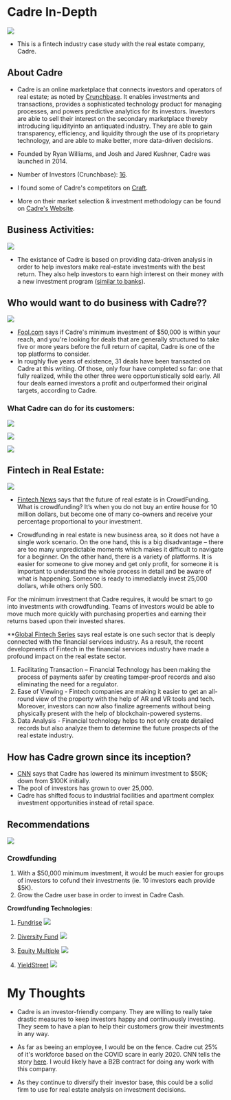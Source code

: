 # Cadre In-Depth
![](https://cdn.cadre.com/assets/img/public/cadre-logo-black-600x600.png)


* This is a fintech industry case study with the real estate company, Cadre. 

## About Cadre

* Cadre is an online marketplace that connects investors and operators of real estate; as noted by [Crunchbase][1]. It enables investments and transactions, provides a sophisticated technology product for managing processes, and powers predictive analytics for its investors. Investors are able to sell their interest on the secondary marketplace thereby introducing liquidityinto an antiquated industry. They are able to gain transparency, efficiency, and liquidity through the use of its proprietary technology, and are able to make better, more data-driven decisions.   
* Founded by Ryan Williams, and Josh and Jared Kushner, Cadre was launched in 2014.  
* Number of Investors (Crunchbase): [16][3].  
* I found some of Cadre's competitors on [Craft][4].   

* More on their market selection & investment methodology can be found on [Cadre's Website][2].

[1]: https://www.crunchbase.com/organization/cadre-2
[2]: https://cadre.com/insights/challenge-of-market-selection-cadre-approach
[3]: https://www.crunchbase.com/organization/cadre-2/company_financials
[4]: https://craft.co/cadre/competitors


## Business Activities:
![](https://cadre.com/insights/content/images/size/w2000/2020/09/Market-Selection-0.PNG)

* The existance of Cadre is based on providing data-driven analysis in order to help investors make real-estate investments with the best return. They also help investors to earn high interest on their money with a new investment program ([similar to banks][5]).

[5]: https://cadre.com/cash

## Who would want to do business with Cadre??    

![](https://m.foolcdn.com/media/millionacres/images/cadre_browse.width-800.png)   

* [Fool.com][6] says if Cadre's minimum investment of $50,000 is within your reach, and you're looking for deals that are generally structured to take five or more years before the full return of capital, Cadre is one of the top platforms to consider.    
* In roughly five years of existence, 31 deals have been transacted on Cadre at this writing. Of those, only four have completed so far: one that fully realized, while the other three were opportunistically sold early. All four deals earned investors a profit and outperformed their original targets, according to Cadre.

[6]: https://www.fool.com/millionacres/real-estate-investing/crowdfunding/cadre-commercial-real-estate-crowdfunding-review/

### What Cadre can do for its customers:
![](https://cadre.com/insights/content/images/2020/09/Market-Selection-3.PNG)

![](https://cadre.com/insights/content/images/2020/09/Market-Selection-4.PNG)

![](https://cadre.com/insights/content/images/2020/09/Market-Selection-2.PNG)


## Fintech in Real Estate:

![](https://cdn.shortpixel.ai/client/q_glossy,ret_img,w_750/https://www.fintechnews.org/wp-content/uploads/2020/09/1.jpg)

* [Fintech News][7] says that the future of real estate is in CrowdFunding. What is crowdfunding? It’s when you do not buy an entire house for 10 million dollars, but become one of many co-owners and receive your percentage proportional to your investment.

* Crowdfunding in real estate is new business area, so it does not have a single work scenario. On the one hand, this is a big disadvantage – there are too many unpredictable moments which makes it difficult to navigate for a beginner. On the other hand, there is a variety of platforms. It is easier for someone to give money and get only profit, for someone it is important to understand the whole process in detail and be aware of what is happening. Someone is ready to immediately invest 25,000 dollars, while others only 500.   

[7]: https://www.fintechnews.org/the-future-of-real-estate-a-crowdfunding-revolution/

For the minimum investment that Cadre requires, it would be smart to go into investments with crowdfunding. Teams of investors would be able to move much more quickly with purchasing properties and earning their returns based upon their invested shares.

**[Global Fintech Series][8] says real estate is one such sector that is deeply connected with the financial services industry. As a result, the recent developments of Fintech in the financial services industry have made a profound impact on the real estate sector.

1. Facilitating Transaction – Financial Technology has been making the process of payments safer by creating tamper-proof records and also eliminating the need for a regulator.   
2. Ease of Viewing - Fintech companies are making it easier to get an all-round view of the property with the help of AR and VR tools and tech. Moreover, investors can now also finalize agreements without being physically present with the help of blockchain-powered systems.   
3. Data Analysis - Financial technology helps to not only create detailed records but also analyze them to determine the future prospects of the real estate industry.   

[8]: https://globalfintechseries.com/how-is-fintech-redefining-real-estate/


## How has Cadre grown since its inception?
* [CNN][9] says that Cadre has lowered its minimum investment to $50K; down from $100K initially.   
* The pool of investors has grown to over 25,000.    
* Cadre has shifted focus to industrial facilities and apartment complex investment opportunities instead of retail space.

[9]: https://www.cnn.com/2020/09/21/investing/real-estate-cadre-savings-account/index.html

## Recommendations
![](https://ahmadsb.com/wp-content/uploads/2013/07/chi-carol-sente-crowdfunding-1871-20150302.jpeg)

### Crowdfunding

1. With a $50,000 minimum investment, it would be much easier for groups of investors to cofund their investments (ie. 10 investors each provide $5K).    
2. Grow the Cadre user base in order to invest in Cadre Cash.

**Crowdfunding Technologies:** 
1. [Fundrise][10]
![](https://d10cq78zmnjvsx.cloudfront.net/interface/logo-hz-color.svg)

2. [Diversity Fund][11]
![](https://cdn.nerdwallet.com/investing/logos/DiversyFundLogo.png)

3. [Equity Multiple][12]
![](https://cdn.nerdwallet.com/investing/logos/EquityMultiple_logo.png)

4. [YieldStreet][13]
![](https://cdn.nerdwallet.com/investing/logos/YSLogo.png)

[10]: https://fundrise.com/
[11]: https://diversyfund.com/?utm_source=www.google.com%2F
[12]: https://www.equitymultiple.com/
[13]: https://www.yieldstreet.com/raise-capital


# My Thoughts
* Cadre is an investor-friendly company. They are willing to really take drastic measures to keep investors happy and continuously investing. They seem to have a plan to help their customers grow their investments in any way.    
* As far as beeing an employee, I would be on the fence. Cadre cut 25% of it's workforce based on the COVID scare in early 2020. CNN tells the story [here][9]. I would likely have a B2B contract for doing any work with this company.  

* As they continue to diversify their investor base, this could be a solid firm to use for real estate analysis on investment decisions.
